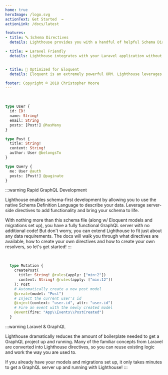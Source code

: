 ```yaml
---
home: true
heroImage: /logo.svg
actionText: Get Started  →
actionLink: /docs/latest

features:
- title: 🔤 Schema Directives
  details: Lighthouse provides you with a handful of helpful Schema Directives to get you up and running in no time. But it also allows you to create your own when needed.

- title: ❤️ Laravel Friendly
  details: Lighthouse integrates with your Laravel application without the need to re-write your entire domain. Just build a GraphQL schema on top of your current logic and start querying!


- title: 💯 Optimized for Eloquent
  details: Eloquent is an extremely powerful ORM. Lighthouse leverages your current model relationships and creates optimized database queries.

footer: Copyright © 2018 Christopher Moore
---
```


<br/>

```graphql
type User {
  id: ID!
  name: String!
  email: String
  posts: [Post!] @hasMany
}

type Post {
  title: String!
  content: String!
  author: User @belongsTo
}

type Query {
  me: User @auth
  posts: [Post!] @paginate
}
```

:::warning Rapid GraphQL Development

Lighthouse enables schema-first development by allowing you to use the native Schema Definition Language to describe your data. Leverage server-side directives to add functionality and bring your schema to life.

With nothing more than this schema file (along w/ Eloquent models and migrations set up), you have a fully functional GraphQL server with no additional code! But don't worry, you can extend Lighthouse to fit just about any data requirements. The docs will walk you through what directives are available, how to create your own directives and how to create your own resolvers, so let's get started!
:::

<br />


```graphql
  type Mutation {
    createPost(
      title: String! @rules(apply: ["min:2"])
      content: String! @rules(apply: ["min:12"])
    ): Post
    # Automatically create a new post model
    @create(model: "Post")
    # Inject the current user's id
    @inject(context: "user.id", attr: "user.id")
    # Fire an event with the newly created model
    @event(fire: "App\\Events\\PostCreated")
  }
```


:::warning Laravel & GraphQL

Lighthouse dramatically reduces the amount of boilerplate needed to get a GraphQL project up and running. Many of the familiar concepts from Laravel are converted into Lighthouse directives, so you can reuse existing logic and work the way you are used to.

If you already have your models and migrations set up, it only takes minutes to get a GraphQL server up and running with Lighthouse!
:::

<br/>
<br/>